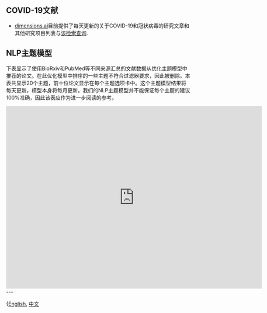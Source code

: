 ## COVID-19文献


 *  [dimensions.ai](https://dimensions.ai)目前提供了每天更新的关于COVID-19和冠状病毒的研究文章和其他研究项目列表与[该检索查询](https://covid-19.dimensions.ai/).




## NLP主题模型


下表显示了使用BioRxiv和PubMed等不同来源汇总的文献数据从优化主题模型中推荐的论文。在此优化模型中排序的一些主题不符合过滤器要求，因此被删除。本表共显示20个主题，前十位论文显示在每个主题选项卡中。这个主题模型结果将每天更新，模型本身将每月更新。我们的NLP主题模型并不能保证每个主题的建议100%准确，因此该表应作为进一步阅读的参考。


<iframe src="https://mg2.k-global-cdn.ml/ldatopics.html" style="border:0px #ffffff none;" name="preclinical" frameborder="1" marginheight="0px" marginwidth="0px" height="500px" width="700px" scrolling="yes" allowfullscreen></iframe>
---






{[English](https://ghddi-ailab.github.io/Targeting2019-nCoV/research_progress/), [中文](https://ghddi-ailab.github.io/Targeting2019-nCoV/CN_research_progress/)
